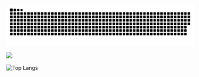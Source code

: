 <picture>
  <source media="(prefers-color-scheme: dark)" srcset="https://raw.githubusercontent.com/urlyy/urlyy/output/github-contribution-grid-snake-dark.svg">
  <source media="(prefers-color-scheme: light)" srcset="https://raw.githubusercontent.com/urlyy/urlyy/output/github-contribution-grid-snake.svg">
  <img alt="github contribution grid snake animation" src="https://raw.githubusercontent.com/urlyy/urlyy/output/github-contribution-grid-snake.svg">
</picture>

<!--![](https://github-profile-trophy.vercel.app/?username=urlyy&no-frame=true)-->

![](https://github-readme-stats.vercel.app/api?username=urlyy&show_icons=true&theme=panda&count_private=true)

![Top Langs](https://github-readme-stats.vercel.app/api/top-langs/?username=urlyy&layout=compact&bg_color=30,e96443,904e95&title_color=fff&text_color=fff&hide=html,vue,c,css)
